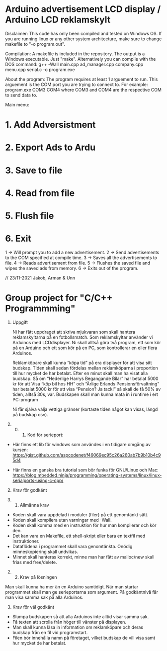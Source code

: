 # Arduino advertisement LCD display / Arduino LCD reklamskylt

Disclaimer: This code has only been compiled and tested on Windows OS. 
If you are running linux or any other system architecture, make sure to change makefile to "-o program.out".

Compilation:
A makefile is included in the repository. The output is a Windows executable. Just "make".
Alternatively you can compile with the DOS command:
	g++ -Wall main.cpp ad_manager.cpp company.cpp menu.cpp serial.c -o program.exe


About the program:
The program requires at least 1 arguement to run. This arguement is the COM port you are trying to connect to.
For example: program.exe COM3 COM4
where COM3 and COM4 are the respective COM to send data to.

Main menu:

#   1. Add Adversistment    #
#   2. Export Ads to Ardu   #
#   3. Save to file         #
#   4. Read from file       #
#   5. Flush file           #
#   6. Exit                 #

1 -> Will prompt you to add a new advertisement.
2 -> Send advertisements to the COM specified at compile time.
3 -> Saves all the advertisements to file.
4 -> Reads advertisement from file.
5 -> Flushes the saved file and wipes the saved ads from memory.
6 -> Exits out of the program.

//
23/11-2021
Jakob, Arman & Unn 



# Group project for "C/C++ Programmming"

1. Uppgift

    Ni har fått uppdraget att skriva mjukvaran som skall hantera reklamskyltarna
på en fotbollsmatch. Som reklamskyltar använder vi Arduinos med LCDdisplayer.
Ni skall alltså göra två program, ett som kör på en Arduino och ett som kör
på en PC, som kontrollerar en eller flera Arduinos.

    Reklamköpare skall kunna “köpa tid” på era displayer för att visa sitt budskap. 
Tiden skall sedan fördelas mellan reklamköparna i proportion till hur mycket de har
betalat. Efter en minut skall man ha visat alla budskap. Så om
“Hederlige Harrys Begangande Bilar” har betalat 5000 kr för att Visa “köp bil
hos HH” och “Ärlige Erlands Pensionsförvaltning” har betalat 5000 kr för att
visa “Pension? Ja tack!” så skall de få 50% av tiden, alltså 30s, var.
Budskapen skall man kunna mata in i runtime i ert PC-program

    Ni får själva välja vettiga gränser (kortaste tiden något kan visas, längd på
budskap osv).

1. 0. 1. Kod för serieport:

- Här finns ett lib för windows som användes i en tidigare omgång av kursen:
https://gist.github.com/aspcodenet/f46069ec95c26a260ab7b9b10b4c95d4

- Här finns en ganska bra tutorial som bör funka för GNU/Linux och Mac:
https://blog.mbedded.ninja/programming/operating-systems/linux/linux-serialports-using-c-cpp/


2. Krav för godkänt

2. 1. Allmänna krav

- Koden skall vara uppdelad i moduler (filer) på ett genomtänkt sätt.
- Koden skall kompilera utan varningar med -Wall.
- Koden skall komma med en instruktion för hur man kompilerar och kör den.
- Det kan vara en Makefile, ett shell-skript eller bara en textfil med instruktioner.
- Dataflödena i programmet skall vara genomtänkta. Onödig minneskopiering
skall undvikas.
- Minnet skall hanteras korrekt, minne man har fått av malloc/new skall frias
med free/delete.

2. 2. Krav på lösningen

Man skall kunna ha mer än en Arduino samtidigt. 
När man startar programmet skall man ge serieportarna som argument. 
På godkäntnivå får man visa samma sak på alla Arduinos.


3. Krav för väl godkänt

- Slumpa budskapen så att alla Arduinos inte alltid visar samma sak.
- Få texten att scrolla från höger till vänster på displayen.
- Man skall kunna läsa in information om reklamköpare och deras budskap från en fil vid programstart. 
- Filen bör innehålla namn på företaget, vilket
budskap de vill visa samt hur mycket de har betalat.
